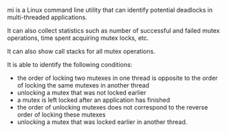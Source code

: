 mi is a Linux command line utility that can identify potential deadlocks in multi-threaded applications.

It can also collect statistics such as number of successful and failed mutex operations, time spent acquiring mutex locks, etc.

It can also show call stacks for all mutex operations.

It is able to identify the following conditions:
  * the order of locking two mutexes in one thread is opposite to the order of locking the same mutexes in another thread
  * unlocking a mutex that was not locked earlier
  * a mutex is left locked after an application has finished
  * the order of unlocking mutexes does not correspond to the reverse order of locking these mutexes
  * unlocking a mutex that was locked earlier in another thread.